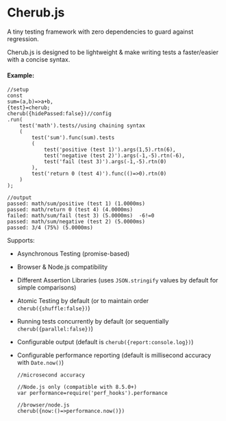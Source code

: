 # Cherub.js
A tiny testing framework with zero dependencies to guard against regression.

Cherub.js is designed to be lightweight & make writing tests a faster/easier with a concise syntax.

#### Example:
        
    //setup
    const
	sum=(a,b)=>a+b,
	{test}=cherub;
    cherub({hidePassed:false})//config
    .run(
    	test('math').tests//using chaining syntax
		(
			test('sum').func(sum).tests
			(
				test('positive (test 1)').args(1,5).rtn(6),
				test('negative (test 2)').args(-1,-5).rtn(-6),
				test('fail (test 3)').args(-1,-5).rtn(0)
			),
			test('return 0 (test 4)').func(()=>0).rtn(0)
		)
	);
        
    //output
    passed: math/sum/positive (test 1) (1.0000ms)
    passed: math/return 0 (test 4) (4.0000ms)
    failed: math/sum/fail (test 3) (5.0000ms)  -6!=0
    passed: math/sum/negative (test 2) (5.0000ms)
    passed: 3/4 (75%) (5.0000ms)

Supports:

* Asynchronous Testing (promise-based)
* Browser & Node.js compatibility
* Different Assertion Libraries (uses `JSON.stringify` values by default for simple comparisons)
* Atomic Testing by default (or to maintain order `cherub({shuffle:false})`)
* Running tests concurrently by default (or sequentially `cherub({parallel:false})`)
* Configurable output (default is `cherub({report:console.log})`)
* Configurable performance reporting (default is millisecond accuracy with `Date.now()`)

      //microsecond accuracy
           
      //Node.js only (compatible with 8.5.0+)
      var performance=require('perf_hooks').performance
        
      //browser/node.js
      cherub({now:()=>performance.now()})
